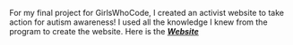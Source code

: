 For my final project for GirlsWhoCode, I created an activist website to take action for autism awareness! I used all the knowledge I knew from the program to create the website. Here is the ***[Website](https://learn-autism-awareness.glitch.me/index.html)***
